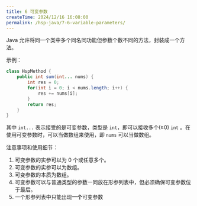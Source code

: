 ```yaml
---
title: 6 可变参数
createTime: 2024/12/16 16:08:00
permalink: /hsp-java/7-6-variable-parameters/
---
```


Java 允许将同一个类中多个同名同功能但参数个数不同的方法，封装成一个方法。


示例：


```java
class HspMethod {
	public int sum(int... nums) {
		int res = 0;
		for(int i = 0; i < nums.length; i++) {
			res += nums[i];
		}
		return res;
	}
}
```


其中 `int...` 表示接受的是可变参数，类型是 `int`，即可以接收多个(≥0) `int` 。在使用可变参数时，可以当做数组来使用，即 `nums` 可以当做数组。


注意事项和使用细节：

1. 可变参数的实参可以为 0 个或任意多个。
2. 可变参数的实参可以为数组。
3. 可变参数的本质为数组。
4. 可变参数可以与普通类型的参数一同放在形参列表中，但必须确保可变参数位于最后。
5. 一个形参列表中只能出现**一个**可变参数
